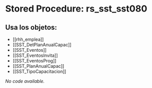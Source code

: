 # Stored Procedure: rs_sst_sst080

## Usa los objetos:
- [[rhh_emplea]]
- [[SST_DetPlanAnualCapac]]
- [[SST_Eventos]]
- [[SST_EventosInvita]]
- [[SST_EventosProg]]
- [[SST_PlanAnualCapac]]
- [[SST_TipoCapacitacion]]

*No code available.*
